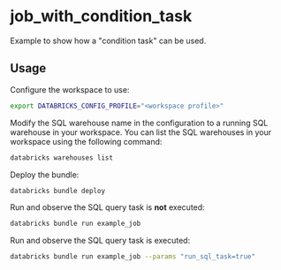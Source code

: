 # job_with_condition_task

Example to show how a "condition task" can be used.

## Usage

Configure the workspace to use:
```sh
export DATABRICKS_CONFIG_PROFILE="<workspace profile>"
```

Modify the SQL warehouse name in the configuration to a running SQL warehouse in your workspace.
You can list the SQL warehouses in your workspace using the following command:
```sh
databricks warehouses list
```

Deploy the bundle:
```sh
databricks bundle deploy
```

Run and observe the SQL query task is **not** executed:
```sh
databricks bundle run example_job
```

Run and observe the SQL query task is executed:
```sh
databricks bundle run example_job --params "run_sql_task=true"
```
